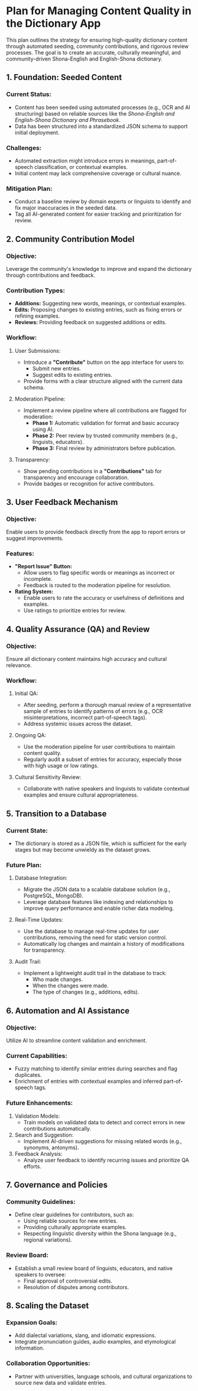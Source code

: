 # Plan for Managing Content Quality in the Dictionary App

This plan outlines the strategy for ensuring high-quality dictionary content through automated seeding, community contributions, and rigorous review processes. The goal is to create an accurate, culturally meaningful, and community-driven Shona-English and English-Shona dictionary.


## 1. Foundation: Seeded Content
### Current Status:
- Content has been seeded using automated processes (e.g., OCR and AI structuring) based on reliable sources like the _Shona-English and English-Shona Dictionary and Phrasebook_.
- Data has been structured into a standardized JSON schema to support initial deployment.

### Challenges:
- Automated extraction might introduce errors in meanings, part-of-speech classification, or contextual examples.
- Initial content may lack comprehensive coverage or cultural nuance.

### Mitigation Plan:
- Conduct a baseline review by domain experts or linguists to identify and fix major inaccuracies in the seeded data.
- Tag all AI-generated content for easier tracking and prioritization for review.

## 2. Community Contribution Model
### Objective:
Leverage the community's knowledge to improve and expand the dictionary through contributions and feedback.

### Contribution Types:
- **Additions:** Suggesting new words, meanings, or contextual examples.
- **Edits:** Proposing changes to existing entries, such as fixing errors or refining examples.
- **Reviews:** Providing feedback on suggested additions or edits.

### Workflow:
1. User Submissions:
   - Introduce a **"Contribute"** button on the app interface for users to:
     - Submit new entries.
     - Suggest edits to existing entries.
   - Provide forms with a clear structure aligned with the current data schema.

2. Moderation Pipeline:
   - Implement a review pipeline where all contributions are flagged for moderation:
     - **Phase 1:** Automatic validation for format and basic accuracy using AI.
     - **Phase 2:** Peer review by trusted community members (e.g., linguists, educators).
     - **Phase 3:** Final review by administrators before publication.

3. Transparency:
   - Show pending contributions in a **"Contributions"** tab for transparency and encourage collaboration.
   - Provide badges or recognition for active contributors.

## 3. User Feedback Mechanism
### Objective:
Enable users to provide feedback directly from the app to report errors or suggest improvements.

### Features:
- **"Report Issue" Button:** 
  - Allow users to flag specific words or meanings as incorrect or incomplete.
  - Feedback is routed to the moderation pipeline for resolution.
- **Rating System:** 
  - Enable users to rate the accuracy or usefulness of definitions and examples.
  - Use ratings to prioritize entries for review.

## 4. Quality Assurance (QA) and Review
### Objective:
Ensure all dictionary content maintains high accuracy and cultural relevance.

### Workflow:
1. Initial QA:
   - After seeding, perform a thorough manual review of a representative sample of entries to identify patterns of errors (e.g., OCR misinterpretations, incorrect part-of-speech tags).
   - Address systemic issues across the dataset.

2. Ongoing QA:
   - Use the moderation pipeline for user contributions to maintain content quality.
   - Regularly audit a subset of entries for accuracy, especially those with high usage or low ratings.

3. Cultural Sensitivity Review:
   - Collaborate with native speakers and linguists to validate contextual examples and ensure cultural appropriateness.

## 5. Transition to a Database
### Current State:
- The dictionary is stored as a JSON file, which is sufficient for the early stages but may become unwieldy as the dataset grows.

### Future Plan:
1. Database Integration:
   - Migrate the JSON data to a scalable database solution (e.g., PostgreSQL, MongoDB).
   - Leverage database features like indexing and relationships to improve query performance and enable richer data modeling.

2. Real-Time Updates:
   - Use the database to manage real-time updates for user contributions, removing the need for static version control.
   - Automatically log changes and maintain a history of modifications for transparency.

3. Audit Trail:
   - Implement a lightweight audit trail in the database to track:
     - Who made changes.
     - When the changes were made.
     - The type of changes (e.g., additions, edits).


## 6. Automation and AI Assistance
### Objective:
Utilize AI to streamline content validation and enrichment.

### Current Capabilities:
- Fuzzy matching to identify similar entries during searches and flag duplicates.
- Enrichment of entries with contextual examples and inferred part-of-speech tags.

### Future Enhancements:
1. Validation Models:
   - Train models on validated data to detect and correct errors in new contributions automatically.
2. Search and Suggestion:
   - Implement AI-driven suggestions for missing related words (e.g., synonyms, antonyms).
3. Feedback Analysis:
   - Analyze user feedback to identify recurring issues and prioritize QA efforts.


## 7. Governance and Policies
### Community Guidelines:
- Define clear guidelines for contributors, such as:
  - Using reliable sources for new entries.
  - Providing culturally appropriate examples.
  - Respecting linguistic diversity within the Shona language (e.g., regional variations).

### Review Board:
- Establish a small review board of linguists, educators, and native speakers to oversee:
  - Final approval of controversial edits.
  - Resolution of disputes among contributors.


## 8. Scaling the Dataset
### Expansion Goals:
- Add dialectal variations, slang, and idiomatic expressions.
- Integrate pronunciation guides, audio examples, and etymological information.

### Collaboration Opportunities:
- Partner with universities, language schools, and cultural organizations to source new data and validate entries.

